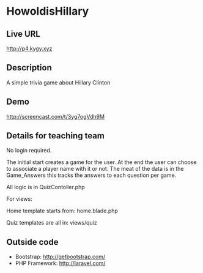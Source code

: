 # HowoldisHillary

## Live URL
<http://p4.kygy.xyz>

## Description
A simple trivia game about Hillary Clinton

## Demo
<http://screencast.com/t/3yg7ogVdh9M>

## Details for teaching team
No login required.

The initial start creates a game for the user.
At the end the user can choose to associate a player name with it or not.
The meat of the data is in the Game_Answers this tracks the answers to each question per game.


All logic is in QuizContoller.php

For views:

Home template starts from: home.blade.php

Quiz templates are all in: views/quiz

## Outside code
* Bootstrap: http://getbootstrap.com/
* PHP Framework: http://laravel.com/

